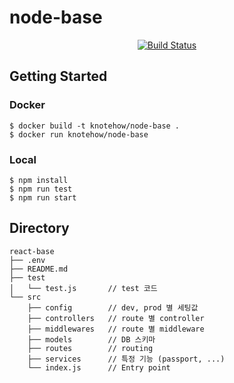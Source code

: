 # node-base
<div align=center>

[![Build Status](https://travis-ci.com/knoteHOW/node-base.svg?branch=main)](https://travis-ci.com/knoteHOW/node-base)

</div>

## Getting Started

### Docker
```
$ docker build -t knotehow/node-base .
$ docker run knotehow/node-base
```

### Local
```
$ npm install
$ npm run test
$ npm run start
```

## Directory
```
react-base
├── .env
├── README.md     
├── test
│   └── test.js       // test 코드
└── src
    ├── config        // dev, prod 별 세팅값
    ├── controllers   // route 별 controller
    ├── middlewares   // route 별 middleware
    ├── models        // DB 스키마
    ├── routes        // routing
    ├── services      // 특정 기능 (passport, ...)
    └── index.js      // Entry point
```